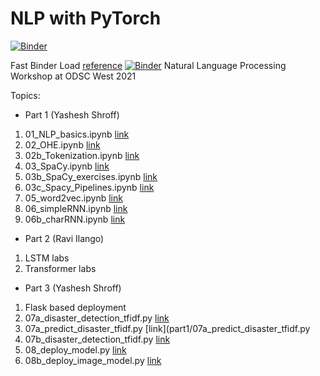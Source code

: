# NLP with PyTorch

[![Binder](https://mybinder.org/badge_logo.svg)](https://mybinder.org/v2/gh/yasheshshroff/ODSC2021_NLP_PyTorch/HEAD)

Fast Binder Load [reference](https://discourse.jupyter.org/t/how-to-reduce-mybinder-org-repository-startup-time/4956)
[![Binder](https://mybinder.org/badge_logo.svg)](https://mybinder.org/v2/gh/yasheshshroff/binder-sandbox/master?urlpath=git-pull?repo=https:%2F%2Fgithub.com%2Fyasheshshroff%2FODSC21_NLP)
Natural Language Processing Workshop at ODSC West 2021

Topics:
* Part 1 (Yashesh Shroff)
1. 01_NLP_basics.ipynb [link](part1/01_NLP_basics.ipynb)
1. 02_OHE.ipynb [link](part1/02_OHE.ipynb)
1. 02b_Tokenization.ipynb [link](part1/02b_tokenization.ipynb)
1. 03_SpaCy.ipynb [link](part1/03_SpaCy.ipynb)
1. 03b_SpaCy_exercises.ipynb [link](part1/03b_SpaCy_exercises.ipynb)
1. 03c_Spacy_Pipelines.ipynb [link](part1/03c_Spacy_Pipelines.ipynb)
1. 05_word2vec.ipynb [link](part1/05_word2vec.ipynb)
1. 06_simpleRNN.ipynb [link](part1/06_simpleRNN.ipynb)
1. 06b_charRNN.ipynb [link](part1/06b_charRNN.ipynb)
* Part 2 (Ravi Ilango)
1. LSTM labs
1. Transformer labs
* Part 3 (Yashesh Shroff)
1. Flask based deployment
1. 07a_disaster_detection_tfidf.py [link](part1/07a_disaster_detection_tfidf.py)
1. 07a_predict_disaster_tfidf.py [link](part1/07a_predict_disaster_tfidf.py
1. 07b_disaster_detection_tfidf.py [link](part1/07b_disaster_detection_tfidf.py)
1. 08_deploy_model.py [link](part1/08_deploy_model.py)
1. 08b_deploy_image_model.py [link](part1/08b_deploy_image_model.py)
